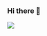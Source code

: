 ### Hi there 👋

<img src="https://img.shields.io/badge/python%20-%2314354C.svg?&logo=python&logoColor=white"/>

<!--//[](https://img.shields.io/badge/python%20-%2314354C.svg?&logo=python&logoColor=white)-->
<!--
**keegangood/keegangood** is a ✨ _special_ ✨ repository because its `README.md` (this file) appears on your GitHub profile.

Here are some ideas to get you started:

- 🔭 I’m currently working o
- 🌱 I’m currently learning ...
- 👯 I’m looking to collaborate on ...
- 🤔 I’m looking for help with ...
- 💬 Ask me about ...
- 📫 How to reach me: ...
- 😄 Pronouns: ...
- ⚡ Fun fact: ...
-->
